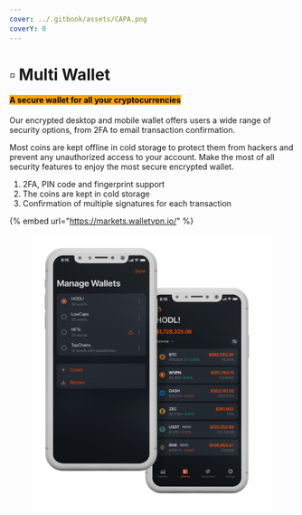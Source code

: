```yaml
---
cover: ../.gitbook/assets/CAPA.png
coverY: 0
---
```


# ▫ Multi Wallet

#### <mark style="background-color:orange;">A secure wallet for all your cryptocurrencies</mark>&#x20;

Our encrypted desktop and mobile wallet offers users a wide range of security options, from 2FA to email transaction confirmation.

Most coins are kept offline in cold storage to protect them from hackers and prevent any unauthorized access to your account. Make the most of all security features to enjoy the most secure encrypted wallet.

1. 2FA, PIN code and fingerprint support
2. The coins are kept in cold storage
3. Confirmation of multiple signatures for each transaction

{% embed url="https://markets.walletvpn.io/" %}

<figure><img src="../.gitbook/assets/Multi Wallet.png" alt=""><figcaption></figcaption></figure>

